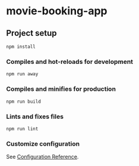 # movie-booking-app

## Project setup

```
npm install
```

### Compiles and hot-reloads for development

```
npm run away
```

### Compiles and minifies for production

```
npm run build
```

### Lints and fixes files

```
npm run lint
```

### Customize configuration

See [Configuration Reference](https://cli.vuejs.org/config/).
